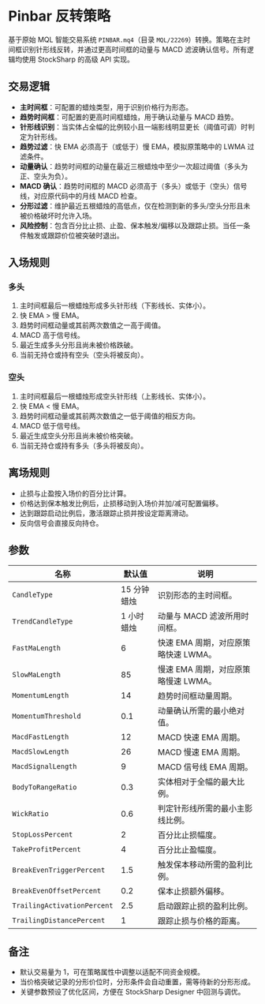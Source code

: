# Pinbar 反转策略

基于原始 MQL 智能交易系统 `PINBAR.mq4`（目录 `MQL/22269`）转换。策略在主时间框识别针形线反转，并通过更高时间框的动量与 MACD 滤波确认信号。所有逻辑均使用 StockSharp 的高级 API 实现。

## 交易逻辑

- **主时间框**：可配置的蜡烛类型，用于识别价格行为形态。
- **趋势时间框**：可配置的更高时间框蜡烛，用于确认动量与 MACD 趋势。
- **针形线识别**：当实体占全幅的比例较小且一端影线明显更长（阈值可调）时判定为针形线。
- **趋势过滤**：快 EMA 必须高于（或低于）慢 EMA，模拟原策略中的 LWMA 过滤条件。
- **动量确认**：趋势时间框的动量在最近三根蜡烛中至少一次超过阈值（多头为正、空头为负）。
- **MACD 确认**：趋势时间框的 MACD 必须高于（多头）或低于（空头）信号线，对应原代码中的月线 MACD 检查。
- **分形过滤**：维护最近五根蜡烛的高低点，仅在检测到新的多头/空头分形且未被价格破坏时允许入场。
- **风险控制**：包含百分比止损、止盈、保本触发/偏移以及跟踪止损。当任一条件触发或跟踪价位被突破时退出。

## 入场规则

### 多头
1. 主时间框最后一根蜡烛形成多头针形线（下影线长、实体小）。
2. 快 EMA > 慢 EMA。
3. 趋势时间框动量或其前两次数值之一高于阈值。
4. MACD 高于信号线。
5. 最近生成多头分形且尚未被价格跌破。
6. 当前无持仓或持有空头（空头将被反向）。

### 空头
1. 主时间框最后一根蜡烛形成空头针形线（上影线长、实体小）。
2. 快 EMA < 慢 EMA。
3. 趋势时间框动量或其前两次数值之一低于阈值的相反方向。
4. MACD 低于信号线。
5. 最近生成空头分形且尚未被价格突破。
6. 当前无持仓或持有多头（多头将被反向）。

## 离场规则

- 止损与止盈按入场价的百分比计算。
- 价格达到保本触发比例后，止损移动到入场价并加/减可配置偏移。
- 达到跟踪启动比例后，激活跟踪止损并按设定距离滑动。
- 反向信号会直接反向持仓。

## 参数

| 名称 | 默认值 | 说明 |
| --- | --- | --- |
| `CandleType` | 15 分钟蜡烛 | 识别形态的主时间框。 |
| `TrendCandleType` | 1 小时蜡烛 | 动量与 MACD 滤波所用时间框。 |
| `FastMaLength` | 6 | 快速 EMA 周期，对应原策略快速 LWMA。 |
| `SlowMaLength` | 85 | 慢速 EMA 周期，对应原策略慢速 LWMA。 |
| `MomentumLength` | 14 | 趋势时间框动量周期。 |
| `MomentumThreshold` | 0.1 | 动量确认所需的最小绝对值。 |
| `MacdFastLength` | 12 | MACD 快速 EMA 周期。 |
| `MacdSlowLength` | 26 | MACD 慢速 EMA 周期。 |
| `MacdSignalLength` | 9 | MACD 信号线 EMA 周期。 |
| `BodyToRangeRatio` | 0.3 | 实体相对于全幅的最大比例。 |
| `WickRatio` | 0.6 | 判定针形线所需的最小主影线比例。 |
| `StopLossPercent` | 2 | 百分比止损幅度。 |
| `TakeProfitPercent` | 4 | 百分比止盈幅度。 |
| `BreakEvenTriggerPercent` | 1.5 | 触发保本移动所需的盈利比例。 |
| `BreakEvenOffsetPercent` | 0.2 | 保本止损额外偏移。 |
| `TrailingActivationPercent` | 2.5 | 启动跟踪止损的盈利比例。 |
| `TrailingDistancePercent` | 1 | 跟踪止损与价格的距离。 |

## 备注

- 默认交易量为 1，可在策略属性中调整以适配不同资金规模。
- 当价格突破记录的分形价位时，分形条件会自动重置，需等待新的分形形成。
- 关键参数预设了优化区间，方便在 StockSharp Designer 中回测与调优。
